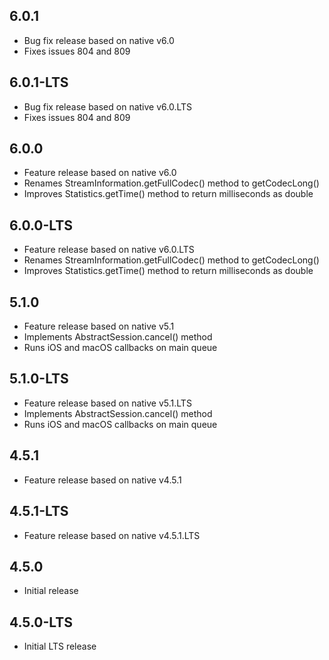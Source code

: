 ## 6.0.1
- Bug fix release based on native v6.0
- Fixes issues 804 and 809

## 6.0.1-LTS
- Bug fix release based on native v6.0.LTS
- Fixes issues 804 and 809

## 6.0.0
- Feature release based on native v6.0
- Renames StreamInformation.getFullCodec() method to getCodecLong()
- Improves Statistics.getTime() method to return milliseconds as double

## 6.0.0-LTS
- Feature release based on native v6.0.LTS
- Renames StreamInformation.getFullCodec() method to getCodecLong()
- Improves Statistics.getTime() method to return milliseconds as double

## 5.1.0
- Feature release based on native v5.1
- Implements AbstractSession.cancel() method
- Runs iOS and macOS callbacks on main queue

## 5.1.0-LTS
- Feature release based on native v5.1.LTS
- Implements AbstractSession.cancel() method
- Runs iOS and macOS callbacks on main queue

## 4.5.1
- Feature release based on native v4.5.1

## 4.5.1-LTS
- Feature release based on native v4.5.1.LTS

## 4.5.0
- Initial release

## 4.5.0-LTS
- Initial LTS release